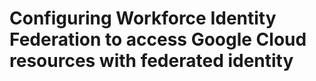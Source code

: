 # Configuring Workforce Identity Federation to access Google Cloud resources with federated identity